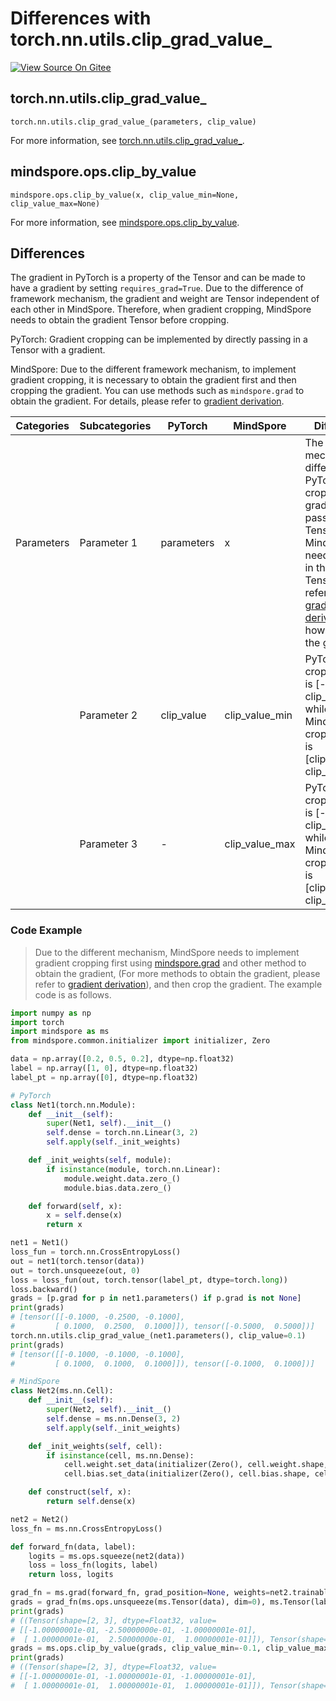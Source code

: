 # Differences with torch.nn.utils.clip_grad_value_

[![View Source On Gitee](https://mindspore-website.obs.cn-north-4.myhuaweicloud.com/website-images/r2.3.1/resource/_static/logo_source_en.svg)](https://gitee.com/mindspore/docs/blob/r2.3.1/docs/mindspore/source_en/note/api_mapping/pytorch_diff/clip_by_value.md)

## torch.nn.utils.clip_grad_value_

```text
torch.nn.utils.clip_grad_value_(parameters, clip_value)
```

For more information, see [torch.nn.utils.clip_grad_value_](https://pytorch.org/docs/1.8.1/generated/torch.nn.utils.clip_grad_value_.html).

## mindspore.ops.clip_by_value

```text
mindspore.ops.clip_by_value(x, clip_value_min=None, clip_value_max=None)
```

For more information, see [mindspore.ops.clip_by_value](https://www.mindspore.cn/docs/en/r2.3.1/api_python/ops/mindspore.ops.clip_by_value.html).

## Differences

The gradient in PyTorch is a property of the Tensor and can be made to have a gradient by setting `requires_grad=True`. Due to the difference of framework mechanism, the gradient and weight are Tensor independent of each other in MindSpore. Therefore, when gradient cropping, MindSpore needs to obtain the gradient Tensor before cropping.

PyTorch: Gradient cropping can be implemented by directly passing in a Tensor with a gradient.

MindSpore: Due to the different framework mechanism, to implement gradient cropping, it is necessary to obtain the gradient first and then cropping the gradient. You can use methods such as `mindspore.grad` to obtain the gradient. For details, please refer to [gradient derivation](https://www.mindspore.cn/docs/en/r2.3.1/migration_guide/model_development/gradient.html#gradient-derivation).

| Categories | Subcategories | PyTorch | MindSpore | Differences   |
| ---- | ----- | ------- | --------- | -------------- |
| Parameters | Parameter 1 | parameters   | x        | The gradient mechanism is different. PyTorch can crop the gradient by passing in the Tensor, while MindSpore needs to pass in the gradient Tensor. Please refer to [gradient derivation](https://www.mindspore.cn/docs/en/r2.3.1/migration_guide/model_development/gradient.html#gradient-derivation) for how to obtain the gradient. |
|      | Parameter 2 | clip_value   | clip_value_min        | PyTorch cropping range is [-clip_value, clip_value], while MindSpore cropping range is [clip_value_min, clip_value_max] |
|      | Parameter 3 | -            | clip_value_max   |  PyTorch cropping range is [-clip_value, clip_value], while MindSpore cropping range is [clip_value_min, clip_value_max] |

### Code Example

> Due to the different mechanism, MindSpore needs to implement gradient cropping first using [mindspore.grad](https://www.mindspore.cn/docs/en/r2.3.1/api_python/mindspore/mindspore.grad.html) and other method to obtain the gradient, (For more methods to obtain the gradient, please refer to [gradient derivation](https://www.mindspore.cn/docs/en/r2.3.1/migration_guide/model_development/gradient.html#gradient-derivation)), and then crop the gradient. The example code is as follows.

```python
import numpy as np
import torch
import mindspore as ms
from mindspore.common.initializer import initializer, Zero

data = np.array([0.2, 0.5, 0.2], dtype=np.float32)
label = np.array([1, 0], dtype=np.float32)
label_pt = np.array([0], dtype=np.float32)

# PyTorch
class Net1(torch.nn.Module):
    def __init__(self):
        super(Net1, self).__init__()
        self.dense = torch.nn.Linear(3, 2)
        self.apply(self._init_weights)

    def _init_weights(self, module):
        if isinstance(module, torch.nn.Linear):
            module.weight.data.zero_()
            module.bias.data.zero_()

    def forward(self, x):
        x = self.dense(x)
        return x

net1 = Net1()
loss_fun = torch.nn.CrossEntropyLoss()
out = net1(torch.tensor(data))
out = torch.unsqueeze(out, 0)
loss = loss_fun(out, torch.tensor(label_pt, dtype=torch.long))
loss.backward()
grads = [p.grad for p in net1.parameters() if p.grad is not None]
print(grads)
# [tensor([[-0.1000, -0.2500, -0.1000],
#         [ 0.1000,  0.2500,  0.1000]]), tensor([-0.5000,  0.5000])]
torch.nn.utils.clip_grad_value_(net1.parameters(), clip_value=0.1)
print(grads)
# [tensor([[-0.1000, -0.1000, -0.1000],
#         [ 0.1000,  0.1000,  0.1000]]), tensor([-0.1000,  0.1000])]

# MindSpore
class Net2(ms.nn.Cell):
    def __init__(self):
        super(Net2, self).__init__()
        self.dense = ms.nn.Dense(3, 2)
        self.apply(self._init_weights)

    def _init_weights(self, cell):
        if isinstance(cell, ms.nn.Dense):
            cell.weight.set_data(initializer(Zero(), cell.weight.shape, cell.weight.dtype))
            cell.bias.set_data(initializer(Zero(), cell.bias.shape, cell.bias.dtype))

    def construct(self, x):
        return self.dense(x)

net2 = Net2()
loss_fn = ms.nn.CrossEntropyLoss()

def forward_fn(data, label):
    logits = ms.ops.squeeze(net2(data))
    loss = loss_fn(logits, label)
    return loss, logits

grad_fn = ms.grad(forward_fn, grad_position=None, weights=net2.trainable_params(), has_aux=True)
grads = grad_fn(ms.ops.unsqueeze(ms.Tensor(data), dim=0), ms.Tensor(label))
print(grads)
# ((Tensor(shape=[2, 3], dtype=Float32, value=
# [[-1.00000001e-01, -2.50000000e-01, -1.00000001e-01],
#  [ 1.00000001e-01,  2.50000000e-01,  1.00000001e-01]]), Tensor(shape=[2], dtype=Float32, value= [-5.00000000e-01,  5.00000000e-01])), (Tensor(shape=[2], dtype=Float32, value= [ 0.00000000e+00,  0.00000000e+00]),))
grads = ms.ops.clip_by_value(grads, clip_value_min=-0.1, clip_value_max=0.1)
print(grads)
# ((Tensor(shape=[2, 3], dtype=Float32, value=
# [[-1.00000001e-01, -1.00000001e-01, -1.00000001e-01],
#  [ 1.00000001e-01,  1.00000001e-01,  1.00000001e-01]]), Tensor(shape=[2], dtype=Float32, value= [-1.00000001e-01,  1.00000001e-01])), (Tensor(shape=[2], dtype=Float32, value= [ 0.00000000e+00,  0.00000000e+00]),))
```
